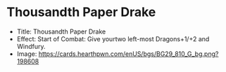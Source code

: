 # Thousandth Paper Drake
- Title:  Thousandth Paper Drake
- Effect:  Start of Combat: Give yourtwo left-most Dragons+1/+2 and Windfury.
- Image:  https://cards.hearthpwn.com/enUS/bgs/BG29_810_G_bg.png?198608
